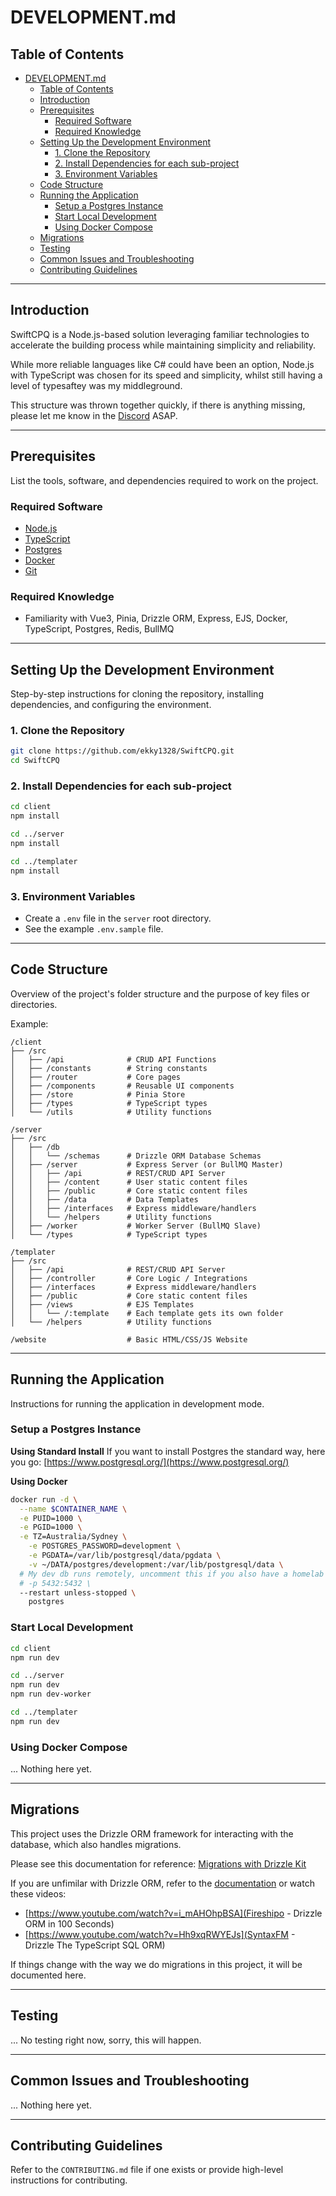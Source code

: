 # DEVELOPMENT.md

## Table of Contents
- [DEVELOPMENT.md](#developmentmd)
  - [Table of Contents](#table-of-contents)
  - [Introduction](#introduction)
  - [Prerequisites](#prerequisites)
    - [Required Software](#required-software)
    - [Required Knowledge](#required-knowledge)
  - [Setting Up the Development Environment](#setting-up-the-development-environment)
    - [1. Clone the Repository](#1-clone-the-repository)
    - [2. Install Dependencies for each sub-project](#2-install-dependencies-for-each-sub-project)
    - [3. Environment Variables](#3-environment-variables)
  - [Code Structure](#code-structure)
  - [Running the Application](#running-the-application)
    - [Setup a Postgres Instance](#setup-a-postgres-instance)
    - [Start Local Development](#start-local-development)
    - [Using Docker Compose](#using-docker-compose)
  - [Migrations](#migrations)
  - [Testing](#testing)
  - [Common Issues and Troubleshooting](#common-issues-and-troubleshooting)
  - [Contributing Guidelines](#contributing-guidelines)

---

## Introduction

SwiftCPQ is a Node.js-based solution leveraging familiar technologies to accelerate the building process while maintaining simplicity and reliability.

While more reliable languages like C# could have been an option, Node.js with TypeScript was chosen for its speed and simplicity, whilst still having a level of typesaftey was my middleground.

This structure was thrown together quickly, if there is anything missing, please let me know in the [Discord](https://discord.com/invite/zF4kr8hrXs) ASAP.

---

## Prerequisites
List the tools, software, and dependencies required to work on the project.

### Required Software
- [Node.js](https://nodejs.org/)
- [TypeScript](https://www.typescriptlang.org/)
- [Postgres](https://www.postgresql.org/)
- [Docker](https://www.docker.com/)
- [Git](https://git-scm.com/)

### Required Knowledge
- Familiarity with Vue3, Pinia, Drizzle ORM, Express, EJS, Docker, TypeScript, Postgres, Redis, BullMQ

---

## Setting Up the Development Environment
Step-by-step instructions for cloning the repository, installing dependencies, and configuring the environment.

### 1. Clone the Repository
```bash
git clone https://github.com/ekky1328/SwiftCPQ.git
cd SwiftCPQ
```

### 2. Install Dependencies for each sub-project
```bash
cd client
npm install

cd ../server
npm install

cd ../templater
npm install
```

### 3. Environment Variables
- Create a `.env` file in the `server` root directory.
- See the example `.env.sample` file.

---

## Code Structure
Overview of the project's folder structure and the purpose of key files or directories.

Example:  
```
/client
├── /src
│   ├── /api              # CRUD API Functions
│   ├── /constants        # String constants
│   ├── /router           # Core pages
│   ├── /components       # Reusable UI components
│   ├── /store            # Pinia Store
│   ├── /types            # TypeScript types
│   └── /utils            # Utility functions

/server
├── /src
│   ├── /db
│   │   └── /schemas      # Drizzle ORM Database Schemas
│   ├── /server           # Express Server (or BullMQ Master)
│   │   ├── /api          # REST/CRUD API Server
│   │   ├── /content      # User static content files
│   │   ├── /public       # Core static content files
│   │   ├── /data         # Data Templates
│   │   ├── /interfaces   # Express middleware/handlers
│   │   └── /helpers      # Utility functions
│   ├── /worker           # Worker Server (BullMQ Slave)
│   └── /types            # TypeScript types

/templater
├── /src
│   ├── /api              # REST/CRUD API Server
│   ├── /controller       # Core Logic / Integrations
│   ├── /interfaces       # Express middleware/handlers
│   ├── /public           # Core static content files
│   ├── /views            # EJS Templates
│   │   └── /:template    # Each template gets its own folder
│   └── /helpers          # Utility functions

/website                  # Basic HTML/CSS/JS Website
```

---

## Running the Application
Instructions for running the application in development mode.

### Setup a Postgres Instance

**Using Standard Install**
If you want to install Postgres the standard way, here you go: [https://www.postgresql.org/](https://www.postgresql.org/)

**Using Docker**
```bash
docker run -d \
  --name $CONTAINER_NAME \
  -e PUID=1000 \
  -e PGID=1000 \
  -e TZ=Australia/Sydney \
	-e POSTGRES_PASSWORD=development \
	-e PGDATA=/var/lib/postgresql/data/pgdata \
	-v ~/DATA/postgres/development:/var/lib/postgresql/data \
  # My dev db runs remotely, uncomment this if you also have a homelab or vps
  # -p 5432:5432 \ 
  --restart unless-stopped \
	postgres
```

### Start Local Development
```bash
cd client
npm run dev

cd ../server
npm run dev
npm run dev-worker

cd ../templater
npm run dev
```

### Using Docker Compose

... Nothing here yet.

---

## Migrations

This project uses the Drizzle ORM framework for interacting with the database, which also handles migrations.

Please see this documentation for reference: [Migrations with Drizzle Kit](https://orm.drizzle.team/docs/kit-overview)

If you are unfimilar with Drizzle ORM, refer to the [documentation](https://orm.drizzle.team/docs) or watch these videos:
- [https://www.youtube.com/watch?v=i_mAHOhpBSA](Fireshipo - Drizzle ORM in 100 Seconds)
- [https://www.youtube.com/watch?v=Hh9xqRWYEJs](SyntaxFM - Drizzle The TypeScript SQL ORM)

If things change with the way we do migrations in this project, it will be documented here.

---

## Testing

... No testing right now, sorry, this will happen.

---

## Common Issues and Troubleshooting

... Nothing here yet.

---

## Contributing Guidelines
Refer to the `CONTRIBUTING.md` file if one exists or provide high-level instructions for contributing.
